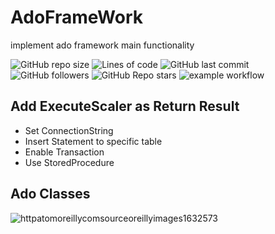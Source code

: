 # AdoFrameWork
implement ado framework main functionality 

![GitHub repo size](https://img.shields.io/github/repo-size/mohamedabotir/AdoFrameWork?style=for-the-badge)
![Lines of code](https://img.shields.io/tokei/lines/github/mohamedabotir/AdoFrameWork)
![GitHub last commit](https://img.shields.io/github/last-commit/mohamedabotir/AdoFrameWork)
![GitHub followers](https://img.shields.io/github/followers/mohamedabotir?style=social)
![GitHub Repo stars](https://img.shields.io/github/stars/mohamedabotir/AdoFrameWork?style=social)
![example workflow](https://github.com/mohamedabotir/AdoFrameWork/actions/workflows/dotnet.yml/badge.svg)

## Add ExecuteScaler as Return Result
- Set ConnectionString
- Insert Statement to specific table 
- Enable Transaction
- Use StoredProcedure

## Ado Classes 

![httpatomoreillycomsourceoreillyimages1632573](https://user-images.githubusercontent.com/52336027/193023191-40942936-44e3-4a87-97c0-3ae54a56a89d.png)
